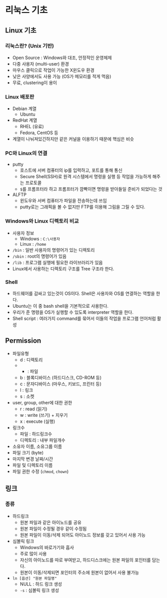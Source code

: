 # 리눅스 기초

## Linux 기초

### 리눅스란? \(Unix 기반\)

* Open Source : Windows와 대조, 안정적인 운영체제
* 다중 사용자 \(multi-user\) 환경
* 마우스 클릭으로 작업이 가능한 X윈도우 환경
* 낮은 사양에서도 사용 가능 \(OS가 메모리를 적게 먹음\)
* 무료, clustering이 용이

### Linux 배포판

* Debian 계열
  * Ubuntu
* RedHat 계열
  * RHEL \(유료\)
  * Fedora, CentOS 등
* 계열이 나눠져있긴하지만 같은 커널을 이용하기 때문에 핵심은 비슷

### PC와 Linux의 연결

* putty
  * 호스트에 서버 컴퓨터의 ip를 입력하고, 포트를 통해 통신
  * Secure Shell\(SSH\)로 원격 시스템에서 명령을 실행 등 작업을 가능하게 해주는 프로토콜
  * `$`를 프롬프터라 하고 프롬프터가 깜빡이면 명령을 받아들일 준비가 되었다는 것
* ALFTP
  * 윈도우와 서버 컴퓨터가 파일을 전송하는데 쓰임
  * putty로는 그래픽을 볼 수 없지만 FTP를 이용해 그림을 그릴 수 있다.

### Windows와 Linux 디렉토리 비교

* 사용자 정보
  * Windows : `C:\사용자`
  * Linux : `/home`
* `/bin` : 일반 사용자의 명령어가 있는 디렉토리
* `/sbin` : root의 명령어가 있음
* `/lib` : 프로그램 실행에 필요한 라이브러리가 있음
* Linux에서 사용하는 디렉토리 구조를 Tree 구조라 한다.

### Shell

* 하드웨어를 감싸고 있는것이 OS이다. Shell은 사용자와 OS를 연결하는 역할을 한다.
* Ubuntu는 이 중 bash shell을 기본적으로 사용한다.
* 우리가 준 명령을 OS가 실행할 수 있도록 interpreter 역할을 한다.
* Shell script : 여러가지 command를 묶어서 이들의 작업을 프로그램 언어처럼 활성

## Permission

* 파일유형
  * d : 디렉토리
  * - : 파일
  * b : 블록디바이스 \(하드디스크, CD-ROM 등\)
  * c : 문자디바이스 \(마우스, 키보드, 프린터 등\)
  * l : 링크
  * s : 소켓
* user, group, other에 대한 권한
  * r : read \(읽기\)
  * w : write \(쓰기\) + 지우기
  * x : execute \(실행\)
* 링크수
  * 파일 : 하드링크수
  * 디렉토리 : 내부 파일개수
* 소유자 이름, 소유그룹 이름
* 파일 크기 \(byte\)
* 마지막 변경 날짜/시간
* 파일 및 디렉토리 이름
* 파일 권한 수정 \(`chmod`, `chown`\)

## 링크

### 종류

* 하드링크
  * 원본 파일과 같은 아이노드를 공유
  * 원본 파일이 수정될 경우 같이 수정됨
  * 원본 파일이 이동/삭제 되어도 아이노드 정보를 갖고 있어서 사용 가능
* 심볼릭 링크
  * Windows의 바로가기와 흡사
  * 주로 많이 사용
  * 자신의 아이노드를 따로 부여받고, 하드디스크에는 원본 파일의 포인터를 담는다.
  * 원본이 이동/삭제되면 포인터의 주소에 원본이 없어서 사용 불가능
* `ln [옵션] "원본 파일명"`
  * NULL : 하드 링크 생성
  * `-s` : 심볼릭 링크 생성


